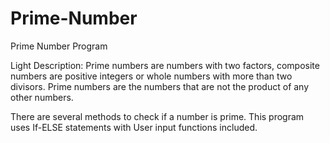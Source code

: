 # Prime-Number

Prime Number Program

Light Description:
Prime numbers are numbers with two factors, composite numbers are positive integers or whole numbers with more than two divisors. Prime numbers are the numbers that are not the product of any other numbers.

There are several methods to check if a number is prime. This program uses If-ELSE statements with User input functions included.
